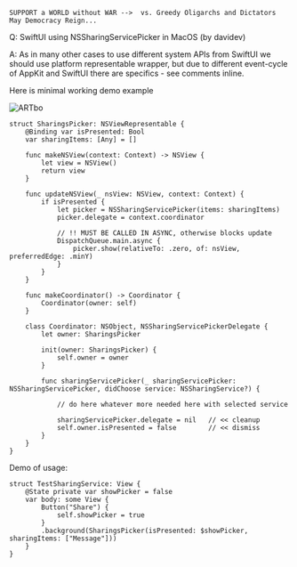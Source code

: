```
SUPPORT a WORLD without WAR -->  vs. Greedy Oligarchs and Dictators
May Democracy Reign... 
```

Q: SwiftUI using NSSharingServicePicker in MacOS (by davidev)

A: As in many other cases to use different system APIs from SwiftUI we should
use platform representable wrapper, but due to different event-cycle of AppKit
and SwiftUI there are specifics - see comments inline.

Here is minimal working demo example

![ARTbo](https://user-images.githubusercontent.com/62171579/165330800-974d578e-7df0-4ecd-9fc1-0ca9e862c5a4.gif)


    struct SharingsPicker: NSViewRepresentable {
        @Binding var isPresented: Bool
        var sharingItems: [Any] = []
    
        func makeNSView(context: Context) -> NSView {
            let view = NSView()
            return view
        }
    
        func updateNSView(_ nsView: NSView, context: Context) {
            if isPresented {
                let picker = NSSharingServicePicker(items: sharingItems)
                picker.delegate = context.coordinator

                // !! MUST BE CALLED IN ASYNC, otherwise blocks update
                DispatchQueue.main.async {
                    picker.show(relativeTo: .zero, of: nsView, preferredEdge: .minY)
                }
            }
        }
    
        func makeCoordinator() -> Coordinator {
            Coordinator(owner: self)
        }
    
        class Coordinator: NSObject, NSSharingServicePickerDelegate {
            let owner: SharingsPicker
    
            init(owner: SharingsPicker) {
                self.owner = owner
            }
    
            func sharingServicePicker(_ sharingServicePicker: NSSharingServicePicker, didChoose service: NSSharingService?) {
    
                // do here whatever more needed here with selected service
    
                sharingServicePicker.delegate = nil   // << cleanup
                self.owner.isPresented = false        // << dismiss
            }
        }
    }
    

Demo of usage:


    struct TestSharingService: View {
        @State private var showPicker = false
        var body: some View {
            Button("Share") {
                self.showPicker = true
            }
            .background(SharingsPicker(isPresented: $showPicker, sharingItems: ["Message"]))
        }
    }

